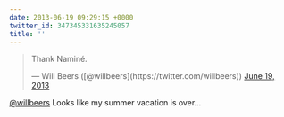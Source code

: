```yaml
---
date: 2013-06-19 09:29:15 +0000
twitter_id: 347345331635245057
title: ''
---
```


<blockquote class="twitter-tweet"><p lang="und" dir="ltr">Thank Naminé.</p>&mdash; Will Beers ([@willbeers](https://twitter.com/willbeers)) <a href="https://twitter.com/willbeers/status/347331680324964352?ref_src=twsrc%5Etfw">June 19, 2013</a></blockquote>
<script async src="https://platform.twitter.com/widgets.js" charset="utf-8"></script>

[@willbeers](https://twitter.com/willbeers) Looks like my summer vacation is over…

